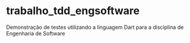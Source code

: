 # trabalho_tdd_engsoftware
Demonstração de testes utilizando a linguagem Dart para a disciplina de Engenharia de Software
